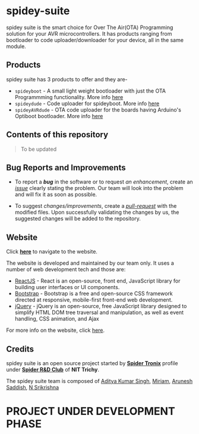 # spidey-suite

spidey suite is the smart choice for Over The Air(OTA) Programming solution for your AVR microcontrollers. It has products ranging from bootloader to code uploader/downloader for your device, all in the same module.

## Products 

spidey suite has 3 products to offer and they are- 
- ```spideyboot``` - A small light weight bootloader with just the OTA Programmming functionality. More info [here](https://github.com/spider-tronix/spidey-suite/tree/master/spideyboot#spideyboot)
- ```spideydude``` - Code uploader for spideyboot. More info [here](https://github.com/spider-tronix/spidey-suite/tree/master/spideydude#spideydude)
- ```spideyAVRdude``` - OTA code uploader for the boards having Arduino's Optiboot bootloader. More info [here]()

## Contents of this repository

> To be updated


## Bug Reports and Improvements

-  To report a ***bug*** in the software or to request *an enhancement*, create an [*issue*](https://github.com/spider-tronix/spidey-suite/issues) clearly stating the problem. Our team will look into the problem and will fix it as soon as possible.

- To suggest *changes/improvements*, create a [*pull-request*](https://github.com/spider-tronix/spidey-suite/pulls) with the modified files. Upon successfully validating the changes by us, the suggested changes will be added to the repository.

## Website

Click [**here**](https://spider-tronix.github.io/spidey-suite/) to navigate to the website. 

The website is developed and maintained by our team only. It uses a number of web development tech and those are:

* [ReactJS](https://reactjs.org/) - React is an open-source, front end, JavaScript library for building user interfaces or UI components.
* [Bootstrap](https://getbootstrap.com/) - Bootstrap is a free and open-source CSS framework directed at responsive, mobile-first front-end web development.
* [jQuery](https://jquery.com/) - jQuery is an open-source, free JavaScript library designed to simplify HTML DOM tree traversal and manipulation, as well as event handling, CSS animation, and Ajax

For more info on the website, click [here](https://github.com/spider-tronix/spidey-suite/tree/master/Build/Code/Web/spidey-suite).

## Credits

spidey suite is an open source project started by [**Spider Tronix**](https://spider-tronix.github.io/) profile under [**Spider R&D Club**](https://spider.nitt.edu/) of **NIT Trichy**.

The spidey suite team is composed of [Aditya Kumar Singh](https://github.com/adityasingh3007), [Miriam](https://github.com/Githubmsk), [Arunesh Saddish](https://github.com/arunesh006), [N Srikrishna](https://github.com/2001srikrishna)

# PROJECT UNDER DEVELOPMENT PHASE